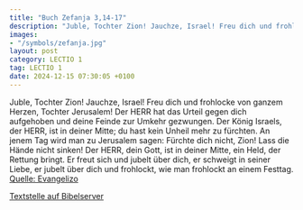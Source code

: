 ```yaml
---
title: "Buch Zefanja 3,14-17"
description: "Juble, Tochter Zion! Jauchze, Israel! Freu dich und frohlocke von ganzem Herzen, Tochter Jerusalem! Der HERR hat das Urteil gegen dich aufgehoben und deine Feinde zur Umkehr gezwungen. Der König Israels, der HERR, ist in deiner Mitte; du hast kein Unheil mehr zu fürchten. An jene...."
images:
- "/symbols/zefanja.jpg"
layout: post
category: LECTIO 1
tag: LECTIO 1
date: 2024-12-15 07:30:05 +0100
---
```

Juble, Tochter Zion! Jauchze, Israel! Freu dich und frohlocke von ganzem Herzen, Tochter Jerusalem!
Der HERR hat das Urteil gegen dich aufgehoben und deine Feinde zur Umkehr gezwungen. Der König Israels, der HERR, ist in deiner Mitte; du hast kein Unheil mehr zu fürchten.
An jenem Tag wird man zu Jerusalem sagen: Fürchte dich nicht, Zion! Lass die Hände nicht sinken!
Der HERR, dein Gott, ist in deiner Mitte, ein Held, der Rettung bringt.<!--more--> Er freut sich und jubelt über dich, er schweigt in seiner Liebe, er jubelt über dich und frohlockt, wie man frohlockt an einem Festtag.<br>
[Quelle: Evangelizo](https://evangeliumtagfuertag.org/DE/gospel)

[Textstelle auf Bibelserver](https://www.bibleserver.com/EU/Zefanja3,14-17)
